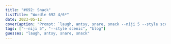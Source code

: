 ```yaml
---
title: "#692: Snack"
listTitle: "Wordle 692 4/6*"
date: 2023-05-12
coverCaption: "Prompt: `laugh, antsy, snare, snack --niji 5 --style scenic`"
tags: ["--niji 5", "--style scenic", "blog"]
guesses: "laugh, antsy, snare, snack"
---
```

